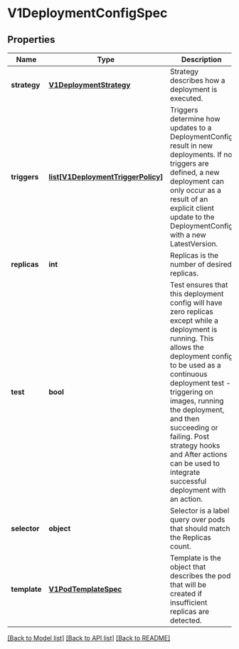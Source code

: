 # V1DeploymentConfigSpec

## Properties
Name | Type | Description | Notes
------------ | ------------- | ------------- | -------------
**strategy** | [**V1DeploymentStrategy**](V1DeploymentStrategy.md) | Strategy describes how a deployment is executed. | 
**triggers** | [**list[V1DeploymentTriggerPolicy]**](V1DeploymentTriggerPolicy.md) | Triggers determine how updates to a DeploymentConfig result in new deployments. If no triggers are defined, a new deployment can only occur as a result of an explicit client update to the DeploymentConfig with a new LatestVersion. | 
**replicas** | **int** | Replicas is the number of desired replicas. | 
**test** | **bool** | Test ensures that this deployment config will have zero replicas except while a deployment is running. This allows the deployment config to be used as a continuous deployment test - triggering on images, running the deployment, and then succeeding or failing. Post strategy hooks and After actions can be used to integrate successful deployment with an action. | 
**selector** | **object** | Selector is a label query over pods that should match the Replicas count. | [optional] 
**template** | [**V1PodTemplateSpec**](V1PodTemplateSpec.md) | Template is the object that describes the pod that will be created if insufficient replicas are detected. | [optional] 

[[Back to Model list]](../README.md#documentation-for-models) [[Back to API list]](../README.md#documentation-for-api-endpoints) [[Back to README]](../README.md)


